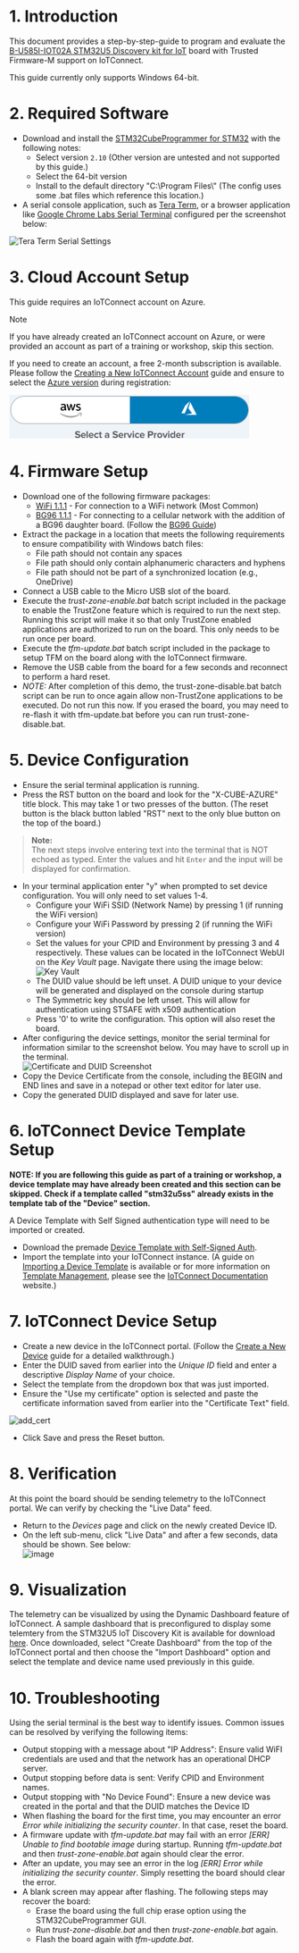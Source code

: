 # 1. Introduction

This document provides a step-by-step-guide to program and evaluate the 
[B-U585I-IOT02A STM32U5 Discovery kit for IoT](https://www.st.com/en/evaluation-tools/b-u585i-iot02a.html) board 
with Trusted Firmware-M support on IoTConnect.

This guide currently only supports Windows 64-bit.

# 2. Required Software

* Download and install the [STM32CubeProgrammer for STM32](https://www.st.com/en/development-tools/stm32cubeprog.html) with the following notes:
  * Select version `2.10` (Other version are untested and not supported by this guide.)
  * Select the 64-bit version
  * Install to the default directory "C:\Program Files\\" (The config uses some .bat files which reference this location.)
* A serial console application, such as [Tera Term](https://ttssh2.osdn.jp/index.html.en), 
 or a browser application like [Google Chrome Labs Serial Terminal](https://googlechromelabs.github.io/serial-terminal/) configured per the screenshot below:  

![Tera Term Serial Settings](media/teraterm-settings.png "Tera Term Serial Settings")

# 3. Cloud Account Setup
This guide requires an IoTConnect account on Azure.

>[!NOTE]
> If you have already created an IoTConnect account on Azure, or were provided an account as part of a training or workshop, skip this section.

If you need to create an account, a free 2-month subscription is available.
Please follow the 
[Creating a New IoTConnect Account](https://github.com/avnet-iotconnect/avnet-iotconnect.github.io/blob/main/documentation/iotconnect/subscription/subscription.md)
guide and ensure to select the [Azure version](https://subscription.iotconnect.io/subscribe?cloud=azure) during registration:

![IoTConnect on Azure](https://github.com/avnet-iotconnect/avnet-iotconnect.github.io/blob/main/documentation/iotconnect/subscription/media/iotc-azure.png)

# 4. Firmware Setup

* Download one of the following firmware packages:
  * [WiFi 1.1.1](https://saleshosted.z13.web.core.windows.net/sdk/AzureRTOS/stm32u5-tfm-package-1.1.1.zip) - For connection to a WiFi network (Most Common)
  * [BG96 1.1.1](https://saleshosted.z13.web.core.windows.net/sdk/AzureRTOS/stm32u5-tfm-package-bg96-1.1.1.zip) - For connecting to a cellular network with the addition of a BG96 daughter board. (Follow the [BG96 Guide](BG96.md))
* Extract the package in a location that meets the following requirements to ensure compatibility with Windows batch files:
  * File path should not contain any spaces
  * File path should only contain alphanumeric characters and hyphens
  * File path should not be part of a synchronized location (e.g., OneDrive)
* Connect a USB cable to the Micro USB slot of the board.
* Execute the *trust-zone-enable.bat* batch script included in the package to enable the TrustZone feature which is required to run the next step.
Running this script will make it so that only TrustZone enabled applications are authorized to run on the board. This only needs to be run once per board.
* Execute the *tfm-update.bat* batch script included in the package to setup TFM on the board along with the IoTConnect firmware.
* Remove the USB cable from the board for a few seconds and reconnect to perform a hard reset.
* *NOTE:* After completion of this demo, the trust-zone-disable.bat batch script can be run to once again allow non-TrustZone applications to be executed. Do not run this now. If you erased the board, you may need to re-flash it with tfm-update.bat before you can run trust-zone-disable.bat.

# 5. Device Configuration
* Ensure the serial terminal application is running.
* Press the RST button on the board and look for the "X-CUBE-AZURE" title block. This may take 1 or two presses of the button. (The reset button is the black button labled "RST" next to the only blue button on the top of the board.)

> **Note:**  
> The next steps involve entering text into the terminal that is NOT echoed as typed.  Enter the values and hit `Enter` and the input will be displayed for confirmation.

* In your terminal application enter "y" when prompted to set device configuration. You will only need to set values 1-4.
  * Configure your WiFi SSID (Network Name) by pressing 1 (if running the WiFi version)
  * Configure your WiFi Password by pressing 2 (if running the WiFi version)
  * Set the values for your CPID and Environment by pressing 3 and 4 respectively. These values can be located 
in the IoTConnect WebUI on the *Key Vault* page. 
Navigate there using the image below:<br>
![Key Vault](https://github.com/avnet-iotconnect/avnet-iotconnect.github.io/blob/main/assets/key_vault.png "Key Vault")
  * The DUID value should be left unset. A DUID unique to your device will be generated and displayed on the console during startup
  * The Symmetric key should be left unset. This will allow for authentication using STSAFE with x509 authentication
  * Press '0' to write the configuration. This option will also reset the board.
* After configuring the device settings, monitor the serial terminal for information similar to the screenshot below. You may have to scroll up in the terminal.<br>
![Certificate and DUID Screenshot](media/duid-and-certifciate-console.png "Certificate and DUID Screemshot") 
* Copy the Device Certificate from the console, including the BEGIN and END lines and save in a notepad or other text editor for later use.
* Copy the generated DUID displayed and save for later use.

# 6. IoTConnect Device Template Setup
**NOTE: If you are following this guide as part of a training or workshop, a device template may have already been created and this section can be skipped. Check if a template called "stm32u5ss" already exists in the template tab of the "Device" section.**

A Device Template with Self Signed authentication type will need to be imported or created.
* Download the premade [Device Template with Self-Signed Auth](templates/device/stm32u5-self-signed-template.json).
* Import the template into your IoTConnect instance. (A guide on [Importing a Device Template](https://github.com/avnet-iotconnect/avnet-iotconnect.github.io/blob/main/documentation/iotconnect/import_device_template.md) is available or for more information on [Template Management](https://docs.iotconnect.io/iotconnect/user-manuals/devices/template-management/), please see the [IoTConnect Documentation](https://iotconnect.io) website.)

# 7. IoTConnect Device Setup
* Create a new device in the IoTConnect portal. (Follow the [Create a New Device](https://github.com/avnet-iotconnect/avnet-iotconnect.github.io/blob/main/documentation/iotconnect/create_new_device.md) guide for a detailed walkthrough.)
* Enter the DUID saved from earlier into the *Unique ID* field and enter a descriptive *Display Name* of your choice.
* Select the template from the dropdown box that was just imported.
* Ensure the "Use my certificate" option is selected and paste the certificate information saved from earlier into the "Certificate Text" field.
 <img width="247" alt="add_cert" src="https://github.com/avnet-iotconnect/avnet-iotconnect.github.io/assets/40640041/e1691189-4d06-48ef-bef0-ece5684f2f93">

* Click Save and press the Reset button.

# 8. Verification
At this point the board should be sending telemetry to the IoTConnect portal. We can verify by checking the "Live Data" feed.
* Return to the *Devices* page and click on the newly created Device ID.
* On the left sub-menu, click "Live Data" and after a few seconds, data should be shown. See below:<br>![image](https://github.com/avnet-iotconnect/iotc-azurertos-sdk/assets/40640041/21d25bbb-71d0-4a9d-9e74-e2acf0983183)

# 9. Visualization
The telemetry can be visualized by using the Dynamic Dashboard feature of IoTConnect.  A sample dashboard that is preconfigured to display some telemtery from the STM32U5 IoT Discovery Kit is available for download [here](templates/dashboards/stm32u5-quickstart-dashboard-export.json).  Once downloaded, select "Create Dashboard" from the top of the IoTConnect portal and then choose the "Import Dashboard" option and select the template and device name used previously in this guide.

# 10. Troubleshooting
Using the serial terminal is the best way to identify issues. Common issues can be resolved by verifying the following items:
* Output stopping with a message about "IP Address":  Ensure valid WiFI credentials are used and that the network has an operational DHCP server.
* Output stopping before data is sent:  Verify CPID and Environment names.
* Output stopping with "No Device Found":  Ensure a new device was created in the portal and that the DUID matches the Device ID
* When flashing the board for the first time, you may encounter an error *Error while initializing the security counter*. In that case, reset the board. 
* A firmware update with *tfm-update.bat* may fail with an error *[ERR] Unable to find bootable image* during startup. Running *tfm-update.bat* and then *trust-zone-enable.bat* again should clear the error.
* After an update, you may see an error in the log *[ERR] Error while initializing the security counter*. Simply resetting the board should clear the error.
* A blank screen may appear after flashing. The following steps may recover the board:
  * Erase the board using the full chip erase option using the STM32CubeProgrammer GUI.
  * Run *trust-zone-disable.bat* and then *trust-zone-enable.bat* again.
  * Flash the board again with *tfm-update.bat*.
